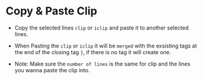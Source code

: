 # Copy & Paste Clip

- Copy the selected lines `clip` or `iclip` and paste it to another selected lines.

- When Pasting the `clip` or `iclip` it will be `merged` with the exsisting tags at the end of the closing tag `}`, if there is no tag it will create one.

- Note: Make sure the `number of lines` is the same for clip and the lines you wanna paste the clip into.
